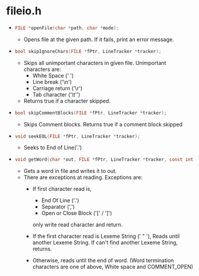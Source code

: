 # fileio.h

* ```c 
  FILE *openFile(char *path, char *mode);
  ```
    * Opens file at the given path. If it fails, print an error message.
    
* ```c 
  bool skipIgnoreChars(FILE *fPtr, LineTracker *tracker);
  ```
    * Skips all unimportant characters in given file. Unimportant characters are:
        * White Space (' ')
        * Line break ('\n')
        * Carriage return ('\r')
        * Tab character ('\t'')
    * Returns true if a character skipped.

* ```c 
  bool skipCommentBlocks(FILE *fPtr, LineTracker *tracker);
  ```
    * Skips Comment blocks. Returns true if a comment block skipped

* ```c 
  void seekEOL(FILE *fPtr, LineTracker *tracker);
  ```
    * Seeks to End of Line('.')

* ```c 
  void getWord(char *out, FILE *fPtr, LineTracker *tracker, const int BUFFER_SIZE);
  ```
    * Gets a word in file and writes it to out.
    * There are exceptions at reading. Exceptions are:
        * If first character read is,
            * End Of Line ('.')
            * Separator (',')
            * Open or Close Block ('\[' / '\]')

          only write read character and return.
        * If the first character read is Lexeme String (' \" '), Reads until another Lexeme String. If can't find another Lexeme String, returns.

        * Otherwise, reads until the end of word. (Word termination characters are one of above, White space and COMMENT_OPEN)
